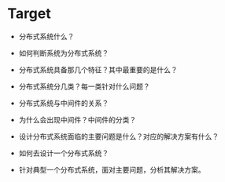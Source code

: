 # Target
- 分布式系统什么？


- 如何判断系统为分布式系统？


- 分布式系统具备那几个特征？其中最重要的是什么？


- 分布式系统分几类？每一类针对什么问题？


- 分布式系统与中间件的关系？


- 为什么会出现中间件？中间件的分类？


- 设计分布式系统面临的主要问题是什么？对应的解决方案有什么？


- 如何去设计一个分布式系统？ 

- 针对典型一个分布式系统，面对主要问题，分析其解决方案。